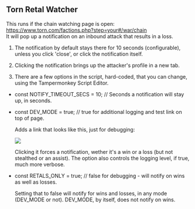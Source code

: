 ## Torn Retal Watcher

This runs if the chain watching page is open: https://www.torn.com/factions.php?step=your#/war/chain <br>
It will pop up a notification on an inbound attack that results in a loss.

1. The notification by default stays there for 10 seconds (configurable), unless you click 'close', or click the notification itself.

2. Clicking the notification brings up the attacker's profile in a new tab.

3. There are a few options in the script, hard-coded, that you can change, using the Tampermonkey Script Editor.

  - const NOTIFY_TIMEOUT_SECS = 10; // Seconds a notification will stay up, in seconds.

  - const DEV_MODE = true; // true for additional logging and test link on top of page. 

    Adds a link that looks like this, just for debugging: <br>
    
    ![](https://github.com/edlau2/Tampermonkey/blob/master/RetalWatcher/sample.png)

    Clicking it forces a notification, wether it's a win or a loss (but not stealthed or an assist). The option also controls the logging level, if true, much more verbose.

  - const RETALS_ONLY = true; // false for debugging - will notify on wins as well as losses.

    Setting that to false will notify for wins and losses, in any mode (DEV_MODE or not). DEV_MODE, by itself, does not notify on wins.
